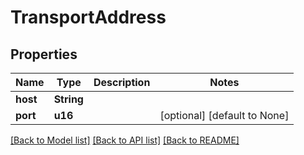 # TransportAddress

## Properties
Name | Type | Description | Notes
------------ | ------------- | ------------- | -------------
**host** | **String** |  | 
**port** | **u16** |  | [optional] [default to None]

[[Back to Model list]](../README.md#documentation-for-models) [[Back to API list]](../README.md#documentation-for-api-endpoints) [[Back to README]](../README.md)



